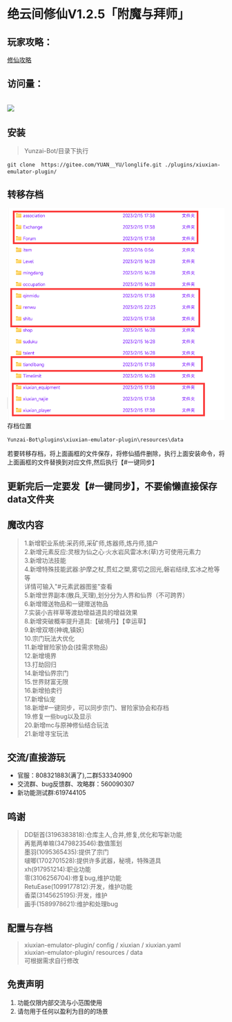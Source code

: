 # 绝云间修仙V1.2.5「附魔与拜师」

## 玩家攻略：

[修仙攻略](https://docs.qq.com/doc/DSUhqZWdpZXJuUndZ?&u=4bd0757f64094c48b02d7cfc4eaeb44b)

## 访问量：

<br><img src="https://count.getloli.com/get/@:longlife?theme=rule34" /> <br>

## 安装

> Yunzai-Bot/目录下执行

```
git clone  https://gitee.com/YUAN__YU/longlife.git ./plugins/xiuxian-emulator-plugin/

```         

## 转移存档

![转移存档](pic/photo4.jpg)     
存档位置

```
Yunzai-Bot\plugins\xiuxian-emulator-plugin\resources\data
```      

若要转移存档，将上面画框的文件保存，将修仙插件删除，执行上面安装命令，将上面画框的文件替换到对应文件,然后执行【#一键同步】

## 更新完后一定要发【#一键同步】，不要偷懒直接保存data文件夹

## 魔改内容

> 1.新增职业系统:采药师,采矿师,炼器师,炼丹师,猎户     
> 2.新增元素反应:灵根为仙之心·火水岩风雷冰木(草)方可使用元素力     
> 3.新增功法技能     
> 4.新增特殊技能武器:护摩之杖,贯虹之槊,雾切之回光,磐岩结绿,玄冰之枪等等     
> 详情可输入"#元素武器图鉴"查看     
> 5.新增世界副本(散兵,天理),划分分为人界和仙界（不可跨界）     
> 6.新增赠送物品和一键赠送物品     
> 7.实装小吉祥草等渡劫增益道具的增益效果     
> 8.新增突破概率提升道具:【破境丹】【幸运草】     
> 9.新增双塔(神魂,镇妖)     
> 10.宗门玩法大优化     
> 11.新增冒险家协会(挂需求物品)     
> 12.新增境界     
> 13.打劫回归     
> 14.新增仙界宗门     
> 15.世界财富无限     
> 16.新增拍卖行    
> 17.新增仙宠    
> 18.新增#一键同步，可以同步宗门、冒险家协会和存档    
> 19.修复一些bug以及显示  
> 20.新增mc与原神修仙结合玩法  
> 21.新增寻宝玩法

## 交流/直接游玩         
- 官服：808321883(满了),二群533340900
- 交流群、bug反馈群、攻略群：560090307 
- 新功能测试群:619744105  

## 鸣谢

> DD斩首(3196383818):仓库主人,合并,修复,优化和写新功能     
> 再氪两单嘛(3479823546):数值策划      
> 墨羽(1095365435):提供了宗门     
> 啵唧(1702701528):提供许多武器，秘境，特殊道具     
> xh(917951214):职业功能   
> 零(3106256704):修复bug,维护功能  
> RetuEase(1099177812):开发，维护功能  
> 香菜(3145625195):开发，维护  
> 画手(1589978621):维护和处理bug

## 配置与存档

> xiuxian-emulator-plugin/ config / xiuxian / xiuxian.yaml       
> xiuxian-emulator-plugin/ resources / data          
> 可根据需求自行修改

## 免责声明

1. 功能仅限内部交流与小范围使用
2. 请勿用于任何以盈利为目的的场景       